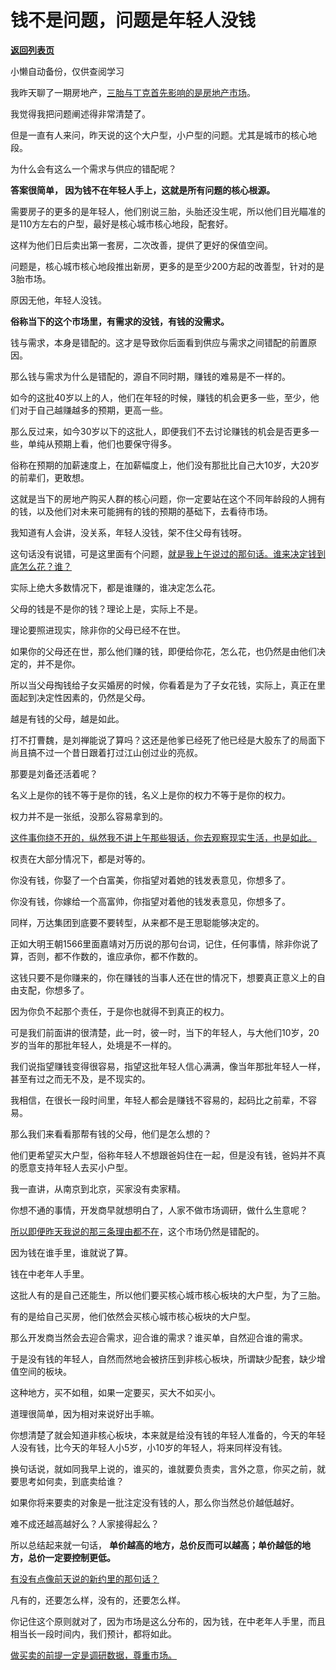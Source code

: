 # 钱不是问题，问题是年轻人没钱

[**返回列表页**](/gzh/记忆承载3)

小懒自动备份，仅供查阅学习

我昨天聊了一期房地产，[三胎与丁克首先影响的是房地产市场](http://mp.weixin.qq.com/s?__biz=MzU3NDc5Nzc0NQ==&mid=2247525914&idx=2&sn=36ee84390ef2a16427530c50db73cf4b&chksm=fd2ec4c4ca594dd2bb4938ec4b45de94a256fee9e3decda6658fa459f7d0d447d5b8d83bfb8c&scene=21#wechat_redirect)。

我觉得我把问题阐述得非常清楚了。

但是一直有人来问，昨天说的这个大户型，小户型的问题。尤其是城市的核心地段。

为什么会有这么一个需求与供应的错配呢？  

 **答案很简单， 因为钱不在年轻人手上，这就是所有问题的核心根源。**

需要房子的更多的是年轻人，他们别说三胎，头胎还没生呢，所以他们目光瞄准的是110方左右的户型，最好是核心城市核心地段，配套好。  

这样为他们日后卖出第一套房，二次改善，提供了更好的保值空间。  

问题是，核心城市核心地段推出新房，更多的是至少200方起的改善型，针对的是3胎市场。

原因无他，年轻人没钱。

 **俗称当下的这个市场里，有需求的没钱，有钱的没需求。**  

钱与需求，本身是错配的。这才是导致你后面看到供应与需求之间错配的前置原因。

那么钱与需求为什么是错配的，源自不同时期，赚钱的难易是不一样的。  

如今的这批40岁以上的人，他们在年轻的时候，赚钱的机会更多一些，至少，他们对于自己越赚越多的预期，更高一些。  

那么反过来，如今30岁以下的这批人，即便我们不去讨论赚钱的机会是否更多一些，单纯从预期上看，他们也要保守得多。  

俗称在预期的加薪速度上，在加薪幅度上，他们没有那批比自己大10岁，大20岁的前辈们，更敢想。

这就是当下的房地产购买人群的核心问题，你一定要站在这个不同年龄段的人拥有的钱，以及他们对未来可能拥有的钱的预期的基础下，去看待市场。  

我知道有人会讲，没关系，年轻人没钱，架不住父母有钱呀。  

这句话没有说错，可是这里面有个问题，[就是我上午说过的那句话。谁来决定钱到底怎么花？谁？](http://mp.weixin.qq.com/s?__biz=MzU0MjYwNDU2Mw==&mid=2247512448&idx=2&sn=c30fd59abf8798347c9532cbc3d7e252&chksm=fb1addfccc6d54eaa9748611906b60b9837d57460ac114ea35a7d695348d7cf15e51d26f50be&scene=21#wechat_redirect)

实际上绝大多数情况下，都是谁赚的，谁决定怎么花。  

父母的钱是不是你的钱？理论上是，实际上不是。  

理论要照进现实，除非你的父母已经不在世。  

如果你的父母还在世，那么他们赚的钱，即便给你花，怎么花，也仍然是由他们决定的，并不是你。

所以当父母掏钱给子女买婚房的时候，你看着是为了子女花钱，实际上，真正在里面起到决定性因素的，仍然是父母。  

越是有钱的父母，越是如此。  

打不打曹魏，是刘禅能说了算吗？这还是他爹已经死了他已经是大股东了的局面下尚且搞不过一个昔日跟着打过江山创过业的亮叔。

那要是刘备还活着呢？

名义上是你的钱不等于是你的钱，名义上是你的权力不等于是你的权力。

权力并不是一张纸，没那么容易拿到的。

[这件事你绕不开的，纵然我不讲上午那些狠话，你去观察现实生活，也是如此。](http://mp.weixin.qq.com/s?__biz=MzU0MjYwNDU2Mw==&mid=2247512448&idx=2&sn=c30fd59abf8798347c9532cbc3d7e252&chksm=fb1addfccc6d54eaa9748611906b60b9837d57460ac114ea35a7d695348d7cf15e51d26f50be&scene=21#wechat_redirect)  

权责在大部分情况下，都是对等的。  

你没有钱，你娶了一个白富美，你指望对着她的钱发表意见，你想多了。  

你没有钱，你嫁给一个高富帅，你指望对着他的钱发表意见，你想多了。

同样，万达集团到底要不要转型，从来都不是王思聪能够决定的。  

正如大明王朝1566里面嘉靖对万历说的那句台词，记住，任何事情，除非你说了算，否则，都不作数的，谁应承你，都不作数的。  

这钱只要不是你赚来的，你在赚钱的当事人还在世的情况下，想要真正意义上的自由支配，你想多了。  

因为你负不起那个责任，于是你也就得不到真正的权力。  

可是我们前面讲的很清楚，此一时，彼一时，当下的年轻人，与大他们10岁，20岁的当年的那批年轻人，处境是不一样的。  

我们说指望赚钱变得很容易，指望这批年轻人信心满满，像当年那批年轻人一样，甚至有过之而无不及，是不现实的。

我相信，在很长一段时间里，年轻人都会是赚钱不容易的，起码比之前辈，不容易。  

那么我们来看看那帮有钱的父母，他们是怎么想的？  

他们更希望买大户型，俗称年轻人不想跟爸妈住在一起，但是没有钱，爸妈并不真的愿意支持年轻人去买小户型。

我一直讲，从南京到北京，买家没有卖家精。  

你想不通的事情，开发商早就想明白了，人家不做市场调研，做什么生意呢？

[所以即便昨天我说的那三条理由都不在](http://mp.weixin.qq.com/s?__biz=MzU3NDc5Nzc0NQ==&mid=2247525914&idx=2&sn=36ee84390ef2a16427530c50db73cf4b&chksm=fd2ec4c4ca594dd2bb4938ec4b45de94a256fee9e3decda6658fa459f7d0d447d5b8d83bfb8c&scene=21#wechat_redirect)，这个市场仍然是错配的。

因为钱在谁手里，谁就说了算。  

钱在中老年人手里。

这批人有的是自己还能生，所以他们要买核心城市核心板块的大户型，为了三胎。  

有的是给自己买房，他们依然会买核心城市核心板块的大户型。

那么开发商当然会去迎合需求，迎合谁的需求？谁买单，自然迎合谁的需求。  

于是没有钱的年轻人，自然而然地会被挤压到非核心板块，所谓缺少配套，缺少增值空间的板块。  

这种地方，买不如租，如果一定要买，买大不如买小。  

道理很简单，因为相对来说好出手嘛。  

你想清楚了就会知道非核心板块，本来就是给没有钱的年轻人准备的，今天的年轻人没有钱，比今天的年轻人小5岁，小10岁的年轻人，将来同样没有钱。

换句话说，就如同我早上说的，谁买的，谁就要负责卖，言外之意，你买之前，就要思考如何卖，到底卖给谁？

如果你将来要卖的对象是一批注定没有钱的人，那么你当然总价越低越好。  

难不成还越高越好么？人家接得起么？  

所以总结起来就一句话， **单价越高的地方，总价反而可以越高；单价越低的地方，总价一定要控制更低。**  

[
有没有点像前天说的新约里的那句话？](http://mp.weixin.qq.com/s?__biz=MzU0MjYwNDU2Mw==&mid=2247512438&idx=1&sn=33e6955a97e80ca6ab38a75edf98d1a4&chksm=fb1add0acc6d541cbbb4696bea3ffbdca7a8ece460a6f26925cdc115e44589e69f45c4c90408&scene=21#wechat_redirect)  

凡有的，还要怎么样，没有的，还要怎么样。  

你记住这个原则就对了，因为市场是这么分布的，因为钱，在中老年人手里，而且相当长一段时间内，我们预计，都将如此。

[做买卖的前提一定是调研数据，尊重市场。](http://mp.weixin.qq.com/s?__biz=MzU0MjYwNDU2Mw==&mid=2247512424&idx=1&sn=bdbfb00c0cd885c6904e784cafe4bc2c&chksm=fb1add14cc6d54025a4f08a76f657a1adf4bca3957eea1a59985c28a977979ff5473bef7b315&scene=21#wechat_redirect)

